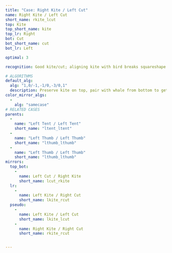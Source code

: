 ```yaml
---
title: "Case: Right Kite / Left Cut"
name: Right Kite / Left Cut
short_name: rkite_lcut
top: Kite
top_short_name: kite
top_lr: Right
bot: Cut
bot_short_name: cut
bot_lr: Left

optimal: 3

recognition: Good kite/cut; aligning kite with bird breaks squareshape.

# ALGORITHMS
default_alg:
  alg: "1,0/-1,-1/0,-3/0,1"
  description: Preserve kite on top, pair with whale from bottom to get tent/tent.
color_mirror_algs:
  -
    alg: "samecase"
# RELATED CASES
parents:
  -
    name: "Left Tent / Left Tent"
    short_name: "ltent_ltent"
  -
    name: "Left Thumb / Left Thumb"
    short_name: "lthumb_lthumb"
  -
    name: "Left Thumb / Left Thumb"
    short_name: "lthumb_lthumb"
mirrors:
  top_bot:
    -
      name: Left Cut / Right Kite
      short_name: lcut_rkite
  lr:
    -
      name: Left Kite / Right Cut
      short_name: lkite_rcut
  pseudo:
    -
      name: Left Kite / Left Cut
      short_name: lkite_lcut
    -
      name: Right Kite / Right Cut
      short_name: rkite_rcut


---
```


